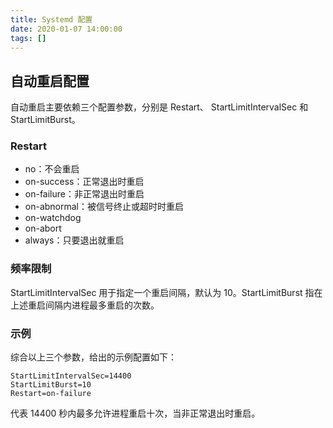 ```yaml
---
title: Systemd 配置
date: 2020-01-07 14:00:00
tags: []
---
```


## 自动重启配置

自动重启主要依赖三个配置参数，分别是 Restart、 StartLimitIntervalSec 和 StartLimitBurst。

### Restart

- no：不会重启
- on-success：正常退出时重启
- on-failure：非正常退出时重启
- on-abnormal：被信号终止或超时时重启
- on-watchdog
- on-abort
- always：只要退出就重启

### 频率限制

StartLimitIntervalSec 用于指定一个重启间隔，默认为 10。StartLimitBurst 指在上述重启间隔内进程最多重启的次数。

### 示例

综合以上三个参数，给出的示例配置如下：

```
StartLimitIntervalSec=14400
StartLimitBurst=10
Restart=on-failure
```

代表 14400 秒内最多允许进程重启十次，当非正常退出时重启。
